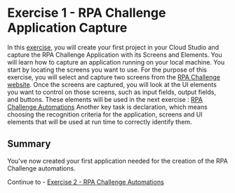 # Exercise 1 - RPA Challenge Application Capture

In this [exercise](1%20-%20RPA%20Challenge%20Application%20Capture.pdf), you will create your first project in your Cloud Studio and capture the RPA Challenge Application with its Screens and Elements.
You will learn how to capture an application running on your local machine. You start by locating the screens you want to use. For the purpose of this exercise, you will select and capture two screens from the [RPA Challenge website](http://www.rpachallenge.com). 
Once the screens are captured, you will look at the UI elements you want to control on those screens, such as input fields, output fields, and buttons. These elements will be used in the next exercise : [RPA Challenge Automations](exercises/exercise2/)
Another key task is declaration, which means choosing the recognition criteria for the application, screens and UI elements that will be used at run time to correctly identify them.

## Summary

You've now created your first application needed for the creation of the RPA Challenge automations.


Continue to - [Exercise 2 - RPA Challenge Automations](../exercise2/README.md)



